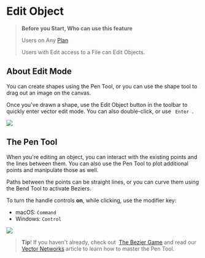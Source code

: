 # Edit Object

>**Before you Start, Who can use this feature**
>
>Users on Any [Plan](/hc/en-us/articles/360040328273-Choose-a-Figma-Plan)
>
>Users with Edit access to a File can Edit Objects.

## About Edit Mode

You can create shapes using the Pen Tool, or you can use the shape tool to drag out an image on the canvas.

Once you've drawn a shape, use the Edit Object button in the toolbar to quickly enter vector edit mode. You can also double-click, or use ` Enter `.

![](https://d33v4339jhl8k0.cloudfront.net/docs/assets/5aa962fe2c7d3a2c4983093d/images/5c82d08404286350d088d409/file-jQz4zHSGBg.png)

## The Pen Tool

When you're editing an object, you can interact with the existing points and the lines between them. You can also use the Pen Tool to plot additional points and manipulate those as well. 

Paths between the points can be straight lines, or you can curve them using the Bend Tool to activate Beziers.

To turn the handle controls **on**, while clicking, use the modifier key:

*   macOS: `Command`
*   Windows: `Control`

![](https://d33v4339jhl8k0.cloudfront.net/docs/assets/5aa962fe2c7d3a2c4983093d/images/5c82d1d72c7d3a0cb9326eee/file-t9XfCTAv9H.png)

>**Tip**! If you haven't already, check out  [The Bezier Game](http://bezier.method.ac/) and read our [Vector Networks](/hc/en-us/articles/360040450213) article to learn how to master the Pen Tool.
